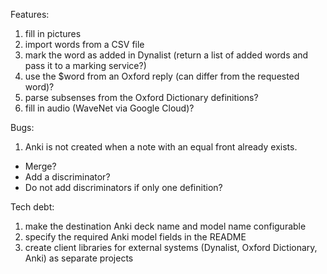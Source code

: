 Features:
1. fill in pictures
1. import words from a CSV file
1. mark the word as added in Dynalist (return a list of added words and pass it to a marking service?)
1. use the $word from an Oxford reply (can differ from the requested word)?
1. parse subsenses from the Oxford Dictionary definitions?
1. fill in audio (WaveNet via Google Cloud)?

Bugs:
1. Anki is not created when a note with an equal front already exists.
  * Merge?
  * Add a discriminator?
  * Do not add discriminators if only one definition?

Tech debt:
1. make the destination Anki deck name and model name configurable
1. specify the required Anki model fields in the README
1. create client libraries for external systems (Dynalist, Oxford Dictionary, Anki) as separate projects
